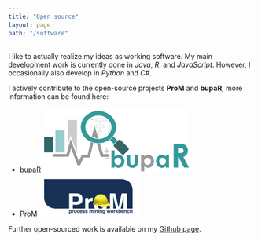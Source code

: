 ```yaml
---
title: "Open source"
layout: page
path: "/software"
---
```


I like to actually realize my ideas as working software. My main development work is currently done in *Java*, *R*, and *JavaScript*. 
However, I occasionally also develop in *Python* and *C#*.

I actively contribute to the open-source projects **ProM** and **bupaR**, more information can be found here:
* [bupaR](/software/bupar) [![bupaR](bupar/logo_breed_zonder_tekst.png)](/software/bupar)
* [ProM](/software/prom) [![ProM](prom/prom_subtitle_hat_300.png)](/software/bupar)

Further open-sourced work is available on my [Github page](https://github.com/fmannhardt).